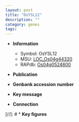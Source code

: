 ```yaml
---
layout: post
title: "OsYSL12"
description: ""
category: genes
tags: 
---
```


* **Information**  
    + Symbol: OsYSL12  
    + MSU: [LOC_Os04g44320](http://rice.uga.edu/cgi-bin/ORF_infopage.cgi?orf=LOC_Os04g44320)  
    + RAPdb: [Os04g0524600](http://rapdb.dna.affrc.go.jp/viewer/gbrowse_details/irgsp1?name=Os04g0524600)  

* **Publication**  

* **Genbank accession number**  

* **Key message**  

* **Connection**  

[//]: # * **Key figures**  


